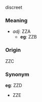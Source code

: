 discreet
### Meaning
+ _adj_: ZZA
	+ __eg__: ZZB

### Origin

ZZC

### Synonym

__eg__: ZZD

+ ZZE


